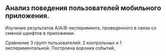 Анализ поведения пользователей мобильного приложения. 
------------------------------------------------------
Изучение результатов A/A/B-эксперимента, проведенного в связи со сменой шрифтов в приложении.

Сравнение 3 групп пользователей: 2 контрольных и 1 экспериментальной.
Построена воронка событий, 
